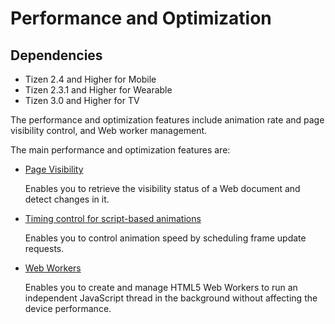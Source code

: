 # Performance and Optimization

## Dependencies

- Tizen 2.4 and Higher for Mobile
- Tizen 2.3.1 and Higher for Wearable
- Tizen 3.0 and Higher for TV

The performance and optimization features include animation rate and page visibility control, and Web worker management.

The main performance and optimization features are:

- [Page Visibility](./w3c/perf_opt/page-w.md)  

  Enables you to retrieve the visibility status of a Web document and detect changes in it.

- [Timing control for script-based animations](./w3c/perf_opt/timing-control-w.md)  

  Enables you to control animation speed by scheduling frame update requests.

- [Web Workers](./w3c/perf_opt/web-workers-w.md)  

  Enables you to create and manage HTML5 Web Workers to run an independent JavaScript thread in the background without affecting the device performance.
